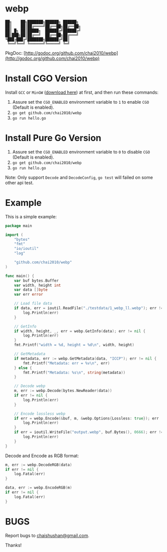 webp
=====

```
██╗    ██╗███████╗██████╗ ██████╗ 
██║    ██║██╔════╝██╔══██╗██╔══██╗
██║ █╗ ██║█████╗  ██████╔╝██████╔╝
██║███╗██║██╔══╝  ██╔══██╗██╔═══╝ 
╚███╔███╔╝███████╗██████╔╝██║     
 ╚══╝╚══╝ ╚══════╝╚═════╝ ╚═╝     
```

PkgDoc: [http://godoc.org/github.com/chai2010/webp](http://godoc.org/github.com/chai2010/webp)

Install CGO Version
===================

Install `GCC` or `MinGW` ([download here](http://tdm-gcc.tdragon.net/download)) at first,
and then run these commands:

1. Assure set the `CGO_ENABLED` environment variable to `1` to enable `CGO` (Default is enabled).
2. `go get github.com/chai2010/webp`
3. `go run hello.go`

Install Pure Go Version
=======================

1. Assure set the `CGO_ENABLED` environment variable to `0` to disable `CGO` (Default is enabled).
2. `go get github.com/chai2010/webp`
3. `go run hello.go`

Note: Only support `Decode` and `DecodeConfig`, `go test` will failed on some other api test.


Example
=======

This is a simple example:

```Go
package main

import (
	"bytes"
	"fmt"
	"io/ioutil"
	"log"

	"github.com/chai2010/webp"
)

func main() {
	var buf bytes.Buffer
	var width, height int
	var data []byte
	var err error

	// Load file data
	if data, err = ioutil.ReadFile("./testdata/1_webp_ll.webp"); err != nil {
		log.Println(err)
	}

	// GetInfo
	if width, height, _, err = webp.GetInfo(data); err != nil {
		log.Println(err)
	}
	fmt.Printf("width = %d, height = %d\n", width, height)

	// GetMetadata
	if metadata, err := webp.GetMetadata(data, "ICCP"); err != nil {
		fmt.Printf("Metadata: err = %v\n", err)
	} else {
		fmt.Printf("Metadata: %s\n", string(metadata))
	}

	// Decode webp
	m, err := webp.Decode(bytes.NewReader(data))
	if err != nil {
		log.Println(err)
	}

	// Encode lossless webp
	if err = webp.Encode(&buf, m, &webp.Options{Lossless: true}); err != nil {
		log.Println(err)
	}
	if err = ioutil.WriteFile("output.webp", buf.Bytes(), 0666); err != nil {
		log.Println(err)
	}
}
```

Decode and Encode as RGB format:

```Go
m, err := webp.DecodeRGB(data)
if err != nil {
	log.Fatal(err)
}

data, err := webp.EncodeRGB(m)
if err != nil {
	log.Fatal(err)
}
```

BUGS
====

Report bugs to <chaishushan@gmail.com>.

Thanks!
